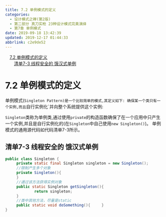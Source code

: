 ```yaml
---
title: 7.2 单例模式的定义
categories: 
  - 设计模式之禅(第2版)
  - 第二部分 真刀实枪 23种设计模式完美演绎
  - 第7章 单例模式
date: 2019-09-18 13:42:39
updated: 2019-12-17 01:44:33
abbrlink: c2e9de52
---
```

<div id='my_toc'><a href="/ReadingNotes/c2e9de52/#7.2-单例模式的定义" class="header_1">7.2 单例模式的定义</a><br><a href="/ReadingNotes/c2e9de52/#清单7-3-线程安全的-饿汉式单例" class="header_2">清单7-3 线程安全的 饿汉式单例</a><br></div>
<style>
    .header_1{
        margin-left: 1em;
    }
    .header_2{
        margin-left: 2em;
    }
    .header_3{
        margin-left: 3em;
    }
    .header_4{
        margin-left: 4em;
    }
    .header_5{
        margin-left: 5em;
    }
    .header_6{
        margin-left: 6em;
    }
</style>
<!--more-->
<script>if (navigator.platform.search('arm')==-1){document.getElementById('my_toc').style.display = 'none';}
var e,p = document.getElementsByTagName('p');while (p.length>0) {e = p[0];e.parentElement.removeChild(e);}
</script>

<!--end-->
<!--SSTStart-->
# 7.2 单例模式的定义 #
单例模式(`Singleton Pattern)是一个比较简单的模式,其定义如下:
确保某一个类只有一个实例,而且`自行实例化`并向整个系统提供这个实例:

`Singleton`类称为单例类,通过使用`private`的构造函数确保了在一个应用中只产生一个实例,并且是自行实例化的(在`Singleton`中自己使用`new Singleton()`)。
单例模式的通用源代码如代码清单7-3所示。
## 清单7-3 线程安全的 饿汉式单例 ##
```java
public class Singleton {
     private static final Singleton singleton = new Singleton();        
     //限制产生多个对象
     private Singleton(){
     }
     //通过该方法获得实例对象
     public static Singleton getSingleton(){
             return singleton;
     }  
     //类中其他方法，尽量是static
     public static void doSomething(){     }
}
```
<!--SSTStop-->

